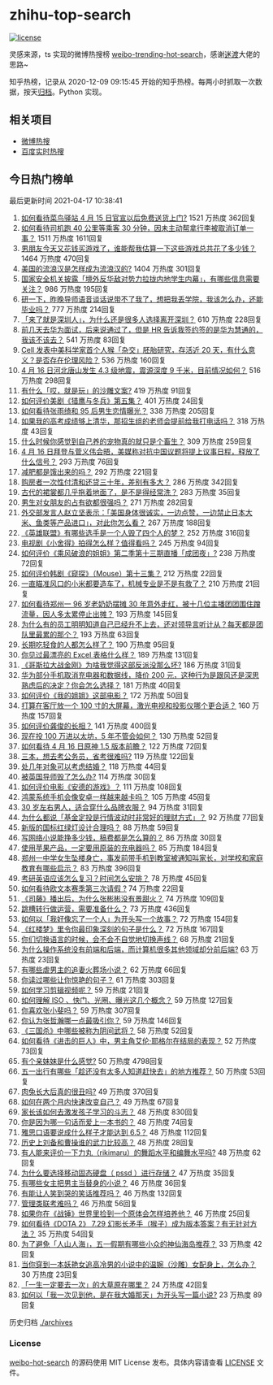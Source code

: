 # zhihu-top-search

[![license](https://img.shields.io/github/license/Arrackisarookie/zhihu-top-search)](https://github.com/Arrackisarookie/zhihu-top-search/blob/master/LICENSE)

灵感来源，ts 实现的微博热搜榜 [weibo-trending-hot-search](https://github.com/justjavac/weibo-trending-hot-search)，感谢[迷渡](https://github.com/justjavac)大佬的思路~

知乎热榜，记录从 2020-12-09 09:15:45 开始的知乎热榜。每两小时抓取一次数据，按天[归档](./archives)。Python 实现。

## 相关项目
+ [微博热搜](https://github.com/Arrackisarookie/weibo-hot-search)
+ [百度实时热搜](https://github.com/Arrackisarookie/baidu-hot-search)

## 今日热门榜单

<!-- Rank Begin -->

最后更新时间 2021-04-17 10:38:41

1. [如何看待菜鸟驿站 4 月 15 日官宣以后免费送货上门?](https://www.zhihu.com/question/454716623) 1521 万热度 362回复
1. [如何看待司机跑 40 公里等乘客 30 分钟，因未主动帮拿行李被取消订单一事？](https://www.zhihu.com/question/454773564) 1511 万热度 1611回复
1. [男朋友今天又花钱买游戏了，谁能帮我估算一下这些游戏总共花了多少钱？](https://www.zhihu.com/question/453441147) 1464 万热度 470回复
1. [美国的流浪汉是怎样成为流浪汉的?](https://www.zhihu.com/question/27969524) 1404 万热度 301回复
1. [国家安全机关披露「境外反华敌对势力拉拢内地学生内幕」，有哪些信息需要关注？](https://www.zhihu.com/question/454743871) 986 万热度 195回复
1. [研一下，昨晚导师语音谈话说带不了我了，想把我丢学院，我该怎么办，还能毕业吗？](https://www.zhihu.com/question/454103100) 777 万热度 214回复
1. [「来了就是深圳人」，为什么还是很多人选择离开深圳？](https://www.zhihu.com/question/314137518) 610 万热度 228回复
1. [前几天去华为面试，后来说通过了，但是 HR 告诉我签约签的是华为慧通的，我该不该去？](https://www.zhihu.com/question/310409624) 541 万热度 83回复
1. [Cell 发表中美科学家首个人猴「杂交」胚胎研究，存活近 20 天，有什么意义？是否存在伦理风险？](https://www.zhihu.com/question/454895982) 536 万热度 160回复
1. [4 月 16 日河北唐山发生 4.3 级地震，震源深度 9 千米，目前情况如何？](https://www.zhihu.com/question/454953034) 516 万热度 298回复
1. [有什么「哎，就是玩」的沙雕文案?](https://www.zhihu.com/question/454663451) 419 万热度 91回复
1. [如何评价美剧《猎鹰与冬兵》第五集？](https://www.zhihu.com/question/454897434) 401 万热度 24回复
1. [如何看待张雨绮和 95 后男生恋情曝光？](https://www.zhihu.com/question/454472919) 338 万热度 205回复
1. [如果我的高考成绩够上清华，那招生组的老师会提前给我打电话吗？](https://www.zhihu.com/question/454386015) 318 万热度 43回复
1. [什么时候你感觉到自己养的宠物真的就只是个畜生？](https://www.zhihu.com/question/344278401) 309 万热度 259回复
1. [4 月 16 日拜登与菅义伟会晤，美媒称对抗中国议题将提上议事日程，释放了什么信号？](https://www.zhihu.com/question/454891026) 293 万热度 76回复
1. [减肥都是饿出来的吗？](https://www.zhihu.com/question/446278658) 292 万热度 221回复
1. [购房者一次性付清和还贷三十年，差别有多大？](https://www.zhihu.com/question/440197525) 286 万热度 342回复
1. [古代的裙裳都几乎拖着地面了，是不是得经常洗？](https://www.zhihu.com/question/454838091) 283 万热度 35回复
1. [男生对女朋友的占有欲都很强吗？](https://www.zhihu.com/question/332142062) 271 万热度 282回复
1. [外交部发言人赵立坚表示：「美国身体很诚实，一边点赞，一边禁止日本大米、鱼类等产品进口」，对此你怎么看？](https://www.zhihu.com/question/454785098) 267 万热度 188回复
1. [《英雄联盟》有哪些选手是一个人毁了四个人的梦？](https://www.zhihu.com/question/440422370) 252 万热度 316回复
1. [电视剧《小舍得》拍得怎么样？值得看吗？](https://www.zhihu.com/question/454098944) 245 万热度 94回复
1. [如何评价《乘风破浪的姐姐》第二季第十三期直播「成团夜」?](https://www.zhihu.com/question/454896303) 238 万热度 72回复
1. [如何评价韩剧《窥探》（Mouse）第十三集？](https://www.zhihu.com/question/454835755) 212 万热度 22回复
1. [一直瞄准风口的小米都要造车了，机械专业是不是有救了？](https://www.zhihu.com/question/454086545) 210 万热度 21回复
1. [如何看待郑州一 96 岁老奶奶摆摊 30 年意外走红，被十几位主播团团围住蹭流量，因人多太累停止出摊？](https://www.zhihu.com/question/454181902) 193 万热度 145回复
1. [为什么有的员工明明知道自己已经升不上去，还对领导言听计从？每天都是团队里最累的那个？](https://www.zhihu.com/question/453267475) 193 万热度 63回复
1. [长期吃轻食的人都怎么样了？](https://www.zhihu.com/question/430782103) 190 万热度 95回复
1. [你见过最漂亮的 Excel 表格什么样？](https://www.zhihu.com/question/56375334) 189 万热度 131回复
1. [《哥斯拉大战金刚》为啥我觉得这部反派没那么坏?](https://www.zhihu.com/question/451593951) 186 万热度 31回复
1. [华为部分手机取消充电器和数据线，降价 200 元，这种行为是跟风还是深思熟虑后的决定？你会怎么选择？](https://www.zhihu.com/question/454898008) 181 万热度 40回复
1. [如何评价《我的姐姐》这部电影？](https://www.zhihu.com/question/453290146) 172 万热度 50回复
1. [打算在客厅放一个 100 寸的大屏幕，激光电视和投影仪哪个更合适？](https://www.zhihu.com/question/441824735) 160 万热度 157回复
1. [如何评价龚俊的长相？](https://www.zhihu.com/question/447893658) 141 万热度 400回复
1. [现在投 100 万进以太坊，5 年不管会如何？](https://www.zhihu.com/question/453472940) 130 万热度 52回复
1. [如何看待 4 月 16 日原神 1.5 版本前瞻？](https://www.zhihu.com/question/454988506) 122 万热度 72回复
1. [三本，想去考公务员，省考很难吗?](https://www.zhihu.com/question/332487091) 119 万热度 122回复
1. [处几年对象可以考虑结婚？](https://www.zhihu.com/question/450899653) 118 万热度 44回复
1. [被英国导师毁了怎么办?](https://www.zhihu.com/question/452626511) 114 万热度 30回复
1. [如何评价电影《安德的游戏》？](https://www.zhihu.com/question/21933008) 111 万热度 108回复
1. [鸿蒙系统手机会像安卓一样越来越卡吗？](https://www.zhihu.com/question/451798988) 105 万热度 45回复
1. [30 岁左右男人，适合穿什么品牌衣服？](https://www.zhihu.com/question/317625716) 94 万热度 31回复
1. [为什么都说「基金定投是行情波动时非常好的理财方式」？](https://www.zhihu.com/question/454937694) 92 万热度 77回复
1. [新版的国标红绿灯设计合理吗？](https://www.zhihu.com/question/451449283) 88 万热度 59回复
1. [写网络小说能挣多少钱，稿费都是怎么算的？](https://www.zhihu.com/question/276683571) 86 万热度 30回复
1. [使用苹果产品，一定要用原装的充电器吗？](https://www.zhihu.com/question/308571486) 85 万热度 184回复
1. [郑州一中学女生坠楼身亡，事发前带手机到教室被通知叫家长，对学校和家庭教育有哪些启示？](https://www.zhihu.com/question/454720911) 83 万热度 396回复
1. [考研英语应该怎么复习？时间怎么安排？](https://www.zhihu.com/question/391177262) 78 万热度 45回复
1. [如何看待欧文本赛季第三次请假 ?](https://www.zhihu.com/question/454271284) 74 万热度 22回复
1. [《司藤》播出后，为什么张彬彬没有景甜火？](https://www.zhihu.com/question/453444369) 74 万热度 109回复
1. [跳槽转行做运营，需要准备什么？](https://www.zhihu.com/question/30738719) 73 万热度 436回复
1. [如何以「我好像忘了一个人」为开头写一个故事？](https://www.zhihu.com/question/434561207) 72 万热度 154回复
1. [《红楼梦》里令你最印象深刻的句子是什么？](https://www.zhihu.com/question/453352543) 72 万热度 167回复
1. [你们切换语言的时候，会不会不自觉地切换声线？](https://www.zhihu.com/question/454640250) 68 万热度 21回复
1. [为什么操作系统没有前端和后端，而计算机很多其他领域却分前后端?](https://www.zhihu.com/question/454156721) 63 万热度 23回复
1. [有哪些虐男主的追妻火葬场小说？](https://www.zhihu.com/question/357318816) 62 万热度 66回复
1. [你读过哪些让你惊艳的句子？](https://www.zhihu.com/question/452548176) 61 万热度 303回复
1. [如何学习剪辑视频呢？](https://www.zhihu.com/question/452762287) 59 万热度 21回复
1. [如何理解 ISO 、快门、光圈、曝光这几个概念？](https://www.zhihu.com/question/21427664) 59 万热度 127回复
1. [你喜欢张小斐吗？](https://www.zhihu.com/question/448773789) 59 万热度 307回复
1. [你认为张哲瀚哪一点最吸引你？](https://www.zhihu.com/question/287993438) 59 万热度 146回复
1. [《三国杀》中哪些被称为阴间武将？](https://www.zhihu.com/question/445199764) 58 万热度 52回复
1. [如何看待《进击的巨人》中，男主角艾伦·耶格尔在结局的表现？](https://www.zhihu.com/question/453710531) 52 万热度 73回复
1. [有个亲妹妹是什么感觉?](https://www.zhihu.com/question/293914303) 50 万热度 4798回复
1. [五一出行有哪些「趁还没有太多人知道赶快去」的地方推荐？](https://www.zhihu.com/question/453601844) 50 万热度 53回复
1. [肉兔长大后真的很丑吗?](https://www.zhihu.com/question/385649301) 49 万热度 370回复
1. [如何在两个月内快速改变自己？](https://www.zhihu.com/question/451986493) 49 万热度 67回复
1. [家长该如何去激发孩子学习的斗志？](https://www.zhihu.com/question/446431067) 48 万热度 830回复
1. [你是因为哪一句话而爱上一本书的？](https://www.zhihu.com/question/454812309) 48 万热度 74回复
1. [雅思口语要说成什么样子才能达到 6.5？](https://www.zhihu.com/question/27769662) 48 万热度 112回复
1. [历史上刘备和曹操谁的武力比较高？](https://www.zhihu.com/question/337944914) 48 万热度 28回复
1. [有人能来评价一下力丸（rikimaru）的舞蹈水平和编舞水平吗?](https://www.zhihu.com/question/448579023) 48 万热度 62回复
1. [为什么要选择移动固态硬盘（ pssd ）进行存储？](https://www.zhihu.com/question/454421003) 47 万热度 35回复
1. [有哪些女主把男主当替身的小说？](https://www.zhihu.com/question/383770385) 46 万热度 36回复
1. [有能让人笑到哭的笑话推荐吗？](https://www.zhihu.com/question/441762179) 46 万热度 132回复
1. [管理类联考难吗？](https://www.zhihu.com/question/452346438) 46 万热度 56回复
1. [如果你在《战锤》世界里捡到一个原体会怎样培养他？](https://www.zhihu.com/question/454339116) 46 万热度 25回复
1. [如何看待《DOTA 2》 7.29 幻影长矛手（猴子）成为版本答案？有无针对方法？](https://www.zhihu.com/question/454631596) 35 万热度 54回复
1. [为了避免「人山人海」，五一假期有哪些小众的神仙海岛推荐？](https://www.zhihu.com/question/454381063) 33 万热度 42回复
1. [当你穿到一本妖艳女追高冷男的小说中的温婉（沙雕）女配身上，怎么办？](https://www.zhihu.com/question/448630667) 30 万热度 23回复
1. [「一生一定要去一次」的大草原在哪里？](https://www.zhihu.com/question/453601784) 24 万热度 42回复
1. [如何以「我一次见到他，是在我大婚那天」为开头写一篇小说?](https://www.zhihu.com/question/442442334) 23 万热度 89回复
<!-- Rank End -->

历史归档 [./archives](./archives)

### License

[weibo-hot-search](https://github.com/Arrackisarookie/zhihu-top-search) 的源码使用 MIT License 发布。具体内容请查看 [LICENSE](./LICENSE) 文件。
